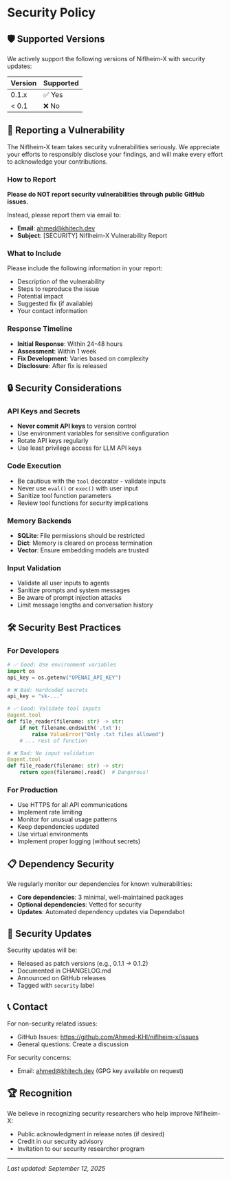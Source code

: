 # Security Policy

## 🛡️ Supported Versions

We actively support the following versions of Niflheim-X with security updates:

| Version | Supported          |
| ------- | ------------------ |
| 0.1.x   | ✅ Yes            |
| < 0.1   | ❌ No             |

## 🚨 Reporting a Vulnerability

The Niflheim-X team takes security vulnerabilities seriously. We appreciate your efforts to responsibly disclose your findings, and will make every effort to acknowledge your contributions.

### How to Report

**Please do NOT report security vulnerabilities through public GitHub issues.**

Instead, please report them via email to:
- **Email**: ahmed@khitech.dev
- **Subject**: [SECURITY] Niflheim-X Vulnerability Report

### What to Include

Please include the following information in your report:
- Description of the vulnerability
- Steps to reproduce the issue
- Potential impact
- Suggested fix (if available)
- Your contact information

### Response Timeline

- **Initial Response**: Within 24-48 hours
- **Assessment**: Within 1 week  
- **Fix Development**: Varies based on complexity
- **Disclosure**: After fix is released

## 🔒 Security Considerations

### API Keys and Secrets
- **Never commit API keys** to version control
- Use environment variables for sensitive configuration
- Rotate API keys regularly
- Use least privilege access for LLM API keys

### Code Execution
- Be cautious with the `tool` decorator - validate inputs
- Never use `eval()` or `exec()` with user input
- Sanitize tool function parameters
- Review tool functions for security implications

### Memory Backends
- **SQLite**: File permissions should be restricted
- **Dict**: Memory is cleared on process termination
- **Vector**: Ensure embedding models are trusted

### Input Validation
- Validate all user inputs to agents
- Sanitize prompts and system messages
- Be aware of prompt injection attacks
- Limit message lengths and conversation history

## 🛠️ Security Best Practices

### For Developers
```python
# ✅ Good: Use environment variables
import os
api_key = os.getenv("OPENAI_API_KEY")

# ❌ Bad: Hardcoded secrets
api_key = "sk-..."

# ✅ Good: Validate tool inputs
@agent.tool
def file_reader(filename: str) -> str:
    if not filename.endswith('.txt'):
        raise ValueError("Only .txt files allowed")
    # ... rest of function

# ❌ Bad: No input validation
@agent.tool  
def file_reader(filename: str) -> str:
    return open(filename).read()  # Dangerous!
```

### For Production
- Use HTTPS for all API communications
- Implement rate limiting
- Monitor for unusual usage patterns
- Keep dependencies updated
- Use virtual environments
- Implement proper logging (without secrets)

## 📋 Dependency Security

We regularly monitor our dependencies for known vulnerabilities:
- **Core dependencies**: 3 minimal, well-maintained packages
- **Optional dependencies**: Vetted for security
- **Updates**: Automated dependency updates via Dependabot

## 🔄 Security Updates

Security updates will be:
- Released as patch versions (e.g., 0.1.1 → 0.1.2)
- Documented in CHANGELOG.md
- Announced on GitHub releases
- Tagged with `security` label

## 📞 Contact

For non-security related issues:
- GitHub Issues: https://github.com/Ahmed-KHI/niflheim-x/issues
- General questions: Create a discussion

For security concerns:
- Email: ahmed@khitech.dev (GPG key available on request)

## 🏆 Recognition

We believe in recognizing security researchers who help improve Niflheim-X:
- Public acknowledgment in release notes (if desired)
- Credit in our security advisory
- Invitation to our security researcher program

---

*Last updated: September 12, 2025*